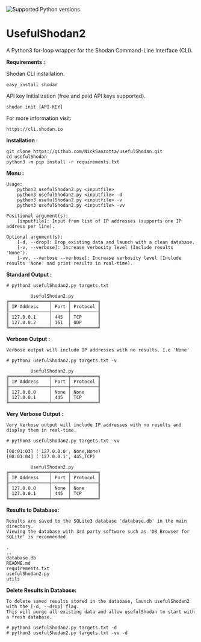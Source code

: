![Supported Python versions](https://img.shields.io/badge/python-3.9-green.svg)

# UsefulShodan2
A Python3 for-loop wrapper for the Shodan Command-Line Interface (CLI).

**Requirements :**

Shodan CLI installation. 
```
easy_install shodan
```

API key Initialization (free and paid API keys supported).
```
shodan init [API-KEY]
```
For more information visit: 
```
https://cli.shodan.io
```

**Installation :**
```
git clone https://github.com/NickSanzotta/usefulShodan.git
cd usefulShodan
python3 -m pip install -r requirements.txt
```    

**Menu :**
```
Usage:
    python3 usefulShodan2.py <inputfile>
    python3 usefulShodan2.py <inputfile> -d
    python3 usefulShodan2.py <inputfile> -v
    python3 usefulShodan2.py <inputfile> -vv

Positional argument(s):
    [inputfile]: Input from list of IP addresses (supports one IP address per line).

Optional argument(s):
    [-d, --drop]: Drop existing data and launch with a clean database.
    [-v, --verbose]: Increase verbosity level (Include results 'None').
    [-vv, --verbose --verbose]: Increase verbosity level (Include results 'None' and print results in real-time).
```

**Standard Output :**
```
# python3 usefulShodan2.py targets.txt

         UsefulShodan2.py
╔═══════════════╤══════╤══════════╗
║ IP Address    │ Port │ Protocol ║
╟───────────────┼──────┼──────────╢
║ 127.0.0.1   	│ 445  │ TCP      ║
║ 127.0.0.2 	│ 161  │ UDP      ║
╚═══════════════╧══════╧══════════╝
```

**Verbose Output :**
```
Verbose output will include IP addresses with no results. I.e 'None'

# python3 usefulShodan2.py targets.txt -v

         UsefulShodan2.py
╔═══════════════╤══════╤══════════╗
║ IP Address    │ Port │ Protocol ║
╟───────────────┼──────┼──────────╢
║ 127.0.0.0   	│ None │ None     ║
║ 127.0.0.1  	│ 445  │ TCP      ║
╚═══════════════╧══════╧══════════╝
```

**Very Verbose Output :**
```
Very Verbose output will include IP addresses with no results and display them in real-time.

# python3 usefulShodan2.py targets.txt -vv

[08:01:03] ('127.0.0.0', None,None)
[08:01:04] ('127.0.0.1', 445,TCP)

         UsefulShodan2.py
╔═══════════════╤══════╤══════════╗
║ IP Address    │ Port │ Protocol ║
╟───────────────┼──────┼──────────╢
║ 127.0.0.0   	│ None │ None     ║
║ 127.0.0.1  	│ 445  │ TCP      ║
╚═══════════════╧══════╧══════════╝
```

**Results to Database:**
```
Results are saved to the SQLite3 database 'database.db' in the main directory. 
Viewing the database with 3rd party software such as 'DB Browser for SQLite' is recommended.

.
..
database.db
README.md
requirements.txt
usefulShodan2.py
utils
```

**Delete Results in Database:**
```
To delete saved results stored in the database, launch usefulShodan2 with the [-d, --drop] flag. 
This will purge all existing data and allow usefulShodan to start with a fresh database.

# python3 usefulShodan2.py targets.txt -d
# python3 usefulShodan2.py targets.txt -vv -d
```